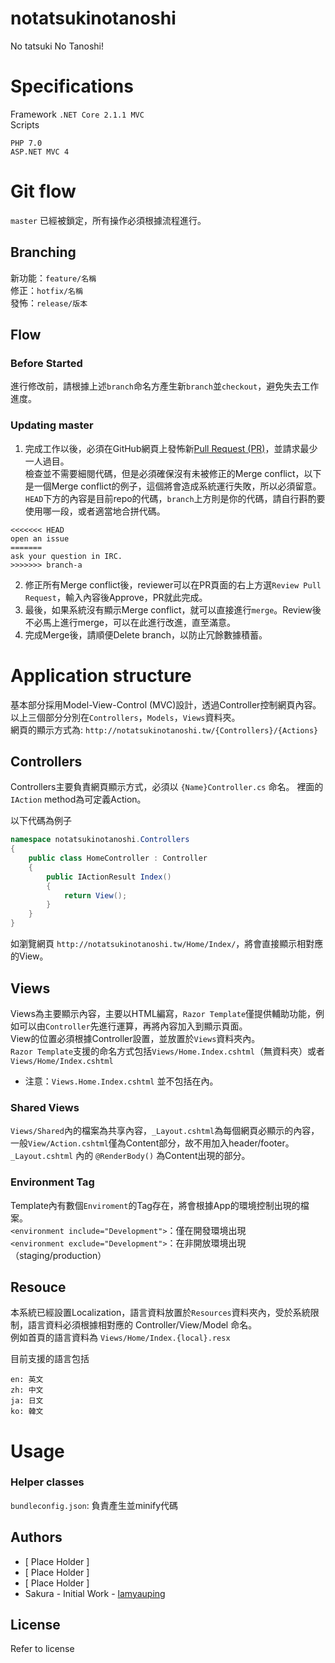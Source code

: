 # notatsukinotanoshi
No tatsuki No Tanoshi!

# Specifications
Framework `.NET Core 2.1.1 MVC`  
Scripts
```
PHP 7.0
ASP.NET MVC 4
```

# Git flow
`master` 已經被鎖定，所有操作必須根據流程進行。  


## Branching
新功能：`feature/名稱`  
修正：`hotfix/名稱`  
發怖：`release/版本`  

## Flow
### Before Started
進行修改前，請根據上述`branch`命名方產生新`branch`並`checkout`，避免失去工作進度。

### Updating master
1. 完成工作以後，必須在GitHub網頁上發怖新[Pull Request (PR)](https://github.com/tnsogs02/notatsukinotanoshi/pulls)，並請求最少一人過目。  
檢查並不需要細閱代碼，但是必須確保沒有未被修正的Merge conflict，以下是一個Merge conflict的例子，這個將會造成系統運行失敗，所以必須留意。 `HEAD`下方的內容是目前repo的代碼，`branch`上方則是你的代碼，請自行斟酌要使用哪一段，或者適當地合拼代碼。
```
<<<<<<< HEAD
open an issue
=======
ask your question in IRC.
>>>>>>> branch-a
```

2. 修正所有Merge conflict後，reviewer可以在PR頁面的右上方選`Review Pull Request`，輸入內容後Approve，PR就此完成。
3. 最後，如果系統沒有顯示Merge conflict，就可以直接進行`merge`。Review後不必馬上進行merge，可以在此進行改進，直至滿意。
4. 完成Merge後，請順便Delete branch，以防止冗餘數據積蓄。

# Application structure
基本部分採用Model-View-Control (MVC)設計，透過Controller控制網頁內容。
以上三個部分分別在`Controllers`，`Models`，`Views`資料夾。  
網頁的顯示方式為: `http://notatsukinotanoshi.tw/{Controllers}/{Actions}`

## Controllers
Controllers主要負責網頁顯示方式，必須以 `{Name}Controller.cs` 命名。
裡面的 `IAction` method為可定義Action。

以下代碼為例子
```csharp
namespace notatsukinotanoshi.Controllers
{
    public class HomeController : Controller
    {
        public IActionResult Index()
        {
            return View();
        }
    }
}
```
如瀏覽網頁 `http://notatsukinotanoshi.tw/Home/Index/`，將會直接顯示相對應的View。  

## Views
Views為主要顯示內容，主要以HTML編寫，`Razor Template`僅提供輔助功能，例如可以由`Controller`先進行運算，再將內容加入到顯示頁面。  
View的位置必須根據Controller設置，並放置於`Views`資料夾內。  
`Razor Template`支援的命名方式包括`Views/Home.Index.cshtml`（無資料夾）或者`Views/Home/Index.cshtml`  
* 注意：`Views.Home.Index.cshtml` 並不包括在內。

### Shared Views
`Views/Shared`內的檔案為共享內容，`_Layout.cshtml`為每個網頁必顯示的內容，一般`View/Action.cshtml`僅為Content部分，故不用加入header/footer。  
`_Layout.cshtml` 內的 `@RenderBody()` 為Content出現的部分。

### Environment Tag
Template內有數個`Enviroment`的Tag存在，將會根據App的環境控制出現的檔案。  
`<environment include="Development">`：僅在開發環境出現  
`<environment exclude="Development">`：在非開放環境出現（staging/production）  

## Resouce
本系統已經設置Localization，語言資料放置於`Resources`資料夾內，受於系統限制，語言資料必須根據相對應的 Controller/View/Model 命名。  
例如首頁的語言資料為 `Views/Home/Index.{local}.resx`

目前支援的語言包括
```
en: 英文
zh: 中文
ja: 日文
ko: 韓文
```

# Usage
### Helper classes
`bundleconfig.json`: 負責產生並minify代碼

## Authors
* [ Place Holder ]
* [ Place Holder ]
* [ Place Holder ]
* Sakura - Initial Work - [lamyauping](https://github.com/lamyauping)

## License
Refer to license
